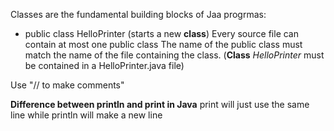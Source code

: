 Classes are the fundamental building blocks of Jaa progrmas:
- public class HelloPrinter (starts a new **class**)
Every source file can contain at most one public class
The name of the public class must match the name of the file containing the class.
(**Class** *HelloPrinter* must be contained in a HelloPrinter.java file)

Use "// to make comments"

**Difference between println and print in Java**
print will just use the same line while println will make a new line 